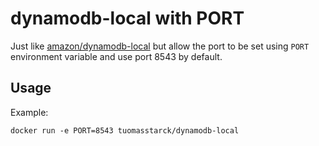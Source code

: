 # dynamodb-local with PORT

Just like [amazon/dynamodb-local](https://hub.docker.com/r/amazon/dynamodb-local) but
allow the port to be set using `PORT` environment variable and use port 8543 by default.

## Usage

Example:

    docker run -e PORT=8543 tuomasstarck/dynamodb-local
